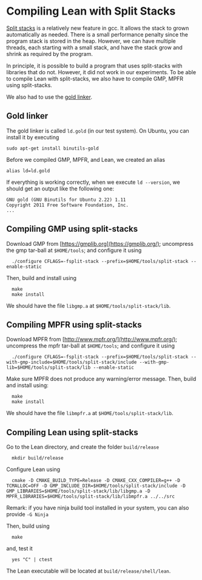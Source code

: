 Compiling Lean with Split Stacks
================================

[Split stacks](http://gcc.gnu.org/wiki/SplitStacks) is a relatively
new feature in gcc.  It allows the stack to grown automatically as
needed.  There is a small performance penalty since the program stack
is stored in the heap. However, we can have multiple threads, each starting
with a small stack, and have the stack grow and shrink as required by
the program.

In principle, it is possible to build a program that uses split-stacks
with libraries that do not. However, it did not work in our experiments.
To be able to compile Lean with split-stacks, we also have to compile
GMP, MPFR using split-stacks.

We also had to use the [gold linker](<http://en.wikipedia.org/wiki/Gold_(linker)>).

Gold linker
-----------

The gold linker is called `ld.gold` (in our test system). On Ubuntu, you
can install it by executing

    sudo apt-get install binutils-gold

Before we compiled GMP, MPFR, and Lean, we created an alias

    alias ld=ld.gold

If everything is working correctly, when we execute `ld --version`, we should
get an output like the following one:

    GNU gold (GNU Binutils for Ubuntu 2.22) 1.11
    Copyright 2011 Free Software Foundation, Inc.
    ...

Compiling GMP using split-stacks
--------------------------------

Download GMP from [https://gmplib.org](https://gmplib.org/); uncompress the gmp tar-ball at `$HOME/tools`; and configure it using

      ./configure CFLAGS=-fsplit-stack --prefix=$HOME/tools/split-stack --enable-static

Then, build and install using

      make
      make install

We should have the file `libgmp.a` at `$HOME/tools/split-stack/lib`.

Compiling MPFR using split-stacks
----------------------------------

Download MPFR from [http://www.mpfr.org/](http://www.mpfr.org/); uncompress the mpfr tar-ball at `$HOME/tools`; and configure it using

      ./configure CFLAGS=-fsplit-stack --prefix=$HOME/tools/split-stack --with-gmp-include=$HOME/tools/split-stack/include --with-gmp-lib=$HOME/tools/split-stack/lib --enable-static

Make sure MPFR does not produce any warning/error message. Then, build and install using:

      make
      make install

We should have the file `libmpfr.a` at `$HOME/tools/split-stack/lib`.

Compiling Lean using split-stacks
--------------------------------

Go to the Lean directory, and create the folder `build/release`

      mkdir build/release

Configure Lean using

      cmake -D CMAKE_BUILD_TYPE=Release -D CMAKE_CXX_COMPILER=g++ -D TCMALLOC=OFF -D GMP_INCLUDE_DIR=$HOME/tools/split-stack/include -D GMP_LIBRARIES=$HOME/tools/split-stack/lib/libgmp.a -D MPFR_LIBRARIES=$HOME/tools/split-stack/lib/libmpfr.a ../../src

Remark: if you have ninja build tool installed in your system, you can also provide `-G Ninja`

Then, build using

      make

and, test it

      yes "C" | ctest

The Lean executable will be located at `build/release/shell/lean`.
